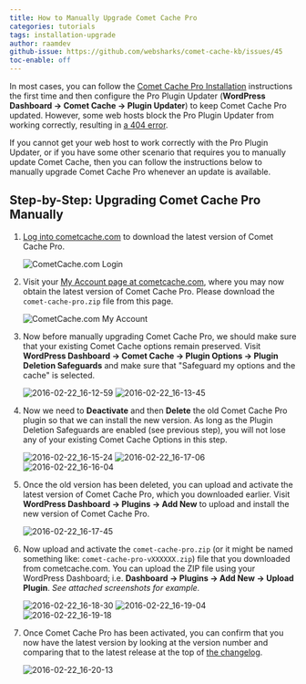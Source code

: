 ```yaml
---
title: How to Manually Upgrade Comet Cache Pro
categories: tutorials
tags: installation-upgrade
author: raamdev
github-issue: https://github.com/websharks/comet-cache-kb/issues/45
toc-enable: off
---
```


In most cases, you can follow the [Comet Cache Pro Installation](https://cometcache.com/pro-installation/) instructions the first time and then configure the Pro Plugin Updater (**WordPress Dashboard → Comet Cache → Plugin Updater**) to keep Comet Cache Pro updated. However, some web hosts block the Pro Plugin Updater from working correctly, resulting in [a 404 error](https://cometcache.com/kb-article/why-am-i-getting-a-404-error-when-running-the-pro-updater/).

If you cannot get your web host to work correctly with the Pro Plugin Updater, or if you have some other scenario that requires you to manually update Comet Cache, then you can follow the instructions below to manually upgrade Comet Cache Pro whenever an update is available.

## Step-by-Step: Upgrading Comet Cache Pro Manually

1. [Log into cometcache.com](https://cometcache.com/wp-login.php) to download the latest version of Comet Cache Pro.

     ![CometCache.com Login](https://cloud.githubusercontent.com/assets/53005/13232779/a256bcce-d97e-11e5-952f-59f1f52718ca.png)

2. Visit your [My Account page at cometcache.com](http://cometcache.com/account/), where you may now obtain the latest version of Comet Cache Pro. Please download the `comet-cache-pro.zip` file from this page.

     ![CometCache.com My Account](https://cloud.githubusercontent.com/assets/53005/13232819/c8615708-d97e-11e5-8f0f-dcedab7a44da.png)

3. Now before manually upgrading Comet Cache Pro, we should make sure that your existing Comet Cache options remain preserved. Visit **WordPress Dashboard → Comet Cache → Plugin Options → Plugin Deletion Safeguards** and make sure that "Safeguard my options and the cache" is selected.

     ![2016-02-22_16-12-59](https://cloud.githubusercontent.com/assets/53005/13233337/49d0d532-d981-11e5-98b8-0020e3e622de.png)
     ![2016-02-22_16-13-45](https://cloud.githubusercontent.com/assets/53005/13233344/4c40a3b0-d981-11e5-9f58-251734029940.png)

4. Now we need to **Deactivate** and then **Delete** the old Comet Cache Pro plugin so that we can install the new version. As long as the Plugin Deletion Safeguards are enabled (see previous step), you will not lose any of your existing Comet Cache Options in this step.

     ![2016-02-22_16-15-24](https://cloud.githubusercontent.com/assets/53005/13233364/67bdeb70-d981-11e5-8cdb-7bdf31da8036.png)
     ![2016-02-22_16-17-06](https://cloud.githubusercontent.com/assets/53005/13233370/6ab8e460-d981-11e5-8870-54daf99fdeb3.png)
     ![2016-02-22_16-16-04](https://cloud.githubusercontent.com/assets/53005/13233380/741ea5ee-d981-11e5-9ed1-7c27f2a1faf6.png)

5. Once the old version has been deleted, you can upload and activate the latest version of Comet Cache Pro, which you downloaded earlier. Visit **WordPress Dashboard → Plugins → Add New** to upload and install the new version of Comet Cache Pro.

     ![2016-02-22_16-17-45](https://cloud.githubusercontent.com/assets/53005/13233406/8ccd87d6-d981-11e5-8041-79759f6281dc.png)

6. Now upload and activate the `comet-cache-pro.zip` (or it might be named something like: `comet-cache-pro-vXXXXXX.zip`) file that you downloaded from cometcache.com. You can upload the ZIP file using your WordPress Dashboard; i.e. **Dashboard → Plugins → Add New → Upload Plugin**. _See attached screenshots for example._

     ![2016-02-22_16-18-30](https://cloud.githubusercontent.com/assets/53005/13233422/9c99b81a-d981-11e5-95c2-59a076bfe042.png)
     ![2016-02-22_16-19-04](https://cloud.githubusercontent.com/assets/53005/13233423/9d31ebf8-d981-11e5-86ad-d4ff83895171.png)
     ![2016-02-22_16-19-18](https://cloud.githubusercontent.com/assets/53005/13233426/9f124530-d981-11e5-95cb-e0b389ae058b.png)

7. Once Comet Cache Pro has been activated, you can confirm that you now have the latest version by looking at the version number and comparing that to the latest release at the top of [the changelog](http://cometcache.com/changelog/).

     ![2016-02-22_16-20-13](https://cloud.githubusercontent.com/assets/53005/13233452/b1923d82-d981-11e5-98fb-f29e9d36a47c.png)
